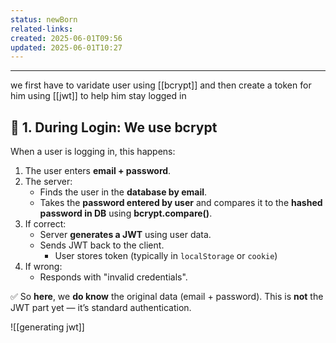 ```yaml
---
status: newBorn
related-links: 
created: 2025-06-01T09:56
updated: 2025-06-01T10:27
---
```

---

we first have to varidate user using [[bcrypt]] and then create a token for him using [[jwt]] to help him stay logged in


## 🧩 1. During **Login**: We use bcrypt

When a user is logging in, this happens:
1. The user enters **email + password**.
2. The server:
    - Finds the user in the **database by email**.
    - Takes the **password entered by user** and compares it to the **hashed password in DB** using **bcrypt.compare()**.
3. If correct:
    - Server **generates a JWT** using user data.
    - Sends JWT back to the client.
        - User stores token (typically in `localStorage` or `cookie`)
4. If wrong:
    - Responds with "invalid credentials".

✅ So **here**, we **do know** the original data (email + password). This is **not** the JWT part yet — it’s standard authentication.

![[generating jwt]]
